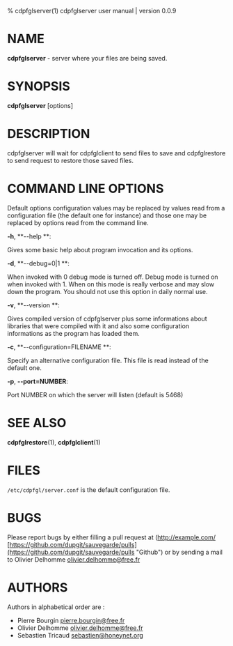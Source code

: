 % cdpfglserver(1) cdpfglserver user manual | version 0.0.9

# NAME

**cdpfglserver** - server where your files are being saved.


# SYNOPSIS

**cdpfglserver** [options]


# DESCRIPTION

cdpfglserver will wait for cdpfglclient to send files to save and cdpfglrestore to send request to restore those saved files.


# COMMAND LINE OPTIONS

   Default options configuration values may be replaced by values read from a configuration file (the default one for instance) and those one may be replaced by options read from the command line.


**-h**, **--help **:

   Gives some basic help about program invocation and its options.

**-d**, **--debug=0|1 **:

   When invoked with 0 debug mode is turned off. Debug mode is turned on when invoked with 1. When on this mode is really verbose and may slow down the program. You should not use this option in daily normal use.  

**-v**, **--version **:

   Gives compiled version of cdpfglserver plus some informations about libraries that were compiled with it and also some configuration informations as the program has loaded them.

**-c**, **--configuration=FILENAME **:

   Specify an alternative configuration file. This file is read instead of the default one.

**-p**, **--port=NUMBER**:

   Port NUMBER on which the server will listen (default is 5468)


# SEE ALSO

**cdpfglrestore**(1), **cdpfglclient**(1)


# FILES

`/etc/cdpfgl/server.conf` is the default configuration file.


# BUGS

Please report bugs by either filling a pull request at (http://example.com/ [https://github.com/dupgit/sauvegarde/pulls](https://github.com/dupgit/sauvegarde/pulls "Github") or by sending a mail to Olivier Delhomme <olivier.delhomme@free.fr>


# AUTHORS

Authors in alphabetical order are :

* Pierre Bourgin <pierre.bourgin@free.fr>  
* Olivier Delhomme <olivier.delhomme@free.fr>  
* Sebastien Tricaud <sebastien@honeynet.org>  
